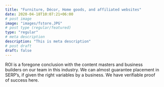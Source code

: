 ```yaml
---
title: "Furniture, Décor, Home goods, and affiliated websites"
date: 2020-04-18T10:07:21+06:00
# post image
image: "images/fstore.JPG"
# post type (regular/featured)
type: "regular"
# meta description
description: "This is meta description"
# post draft
draft: false
---
```


ROI is a foregone conclusion with the content masters and business builders on our team in this industry. We can almost guarantee placement in SERP’s, if given the right variables by a business. We have verifiable proof of success here.

